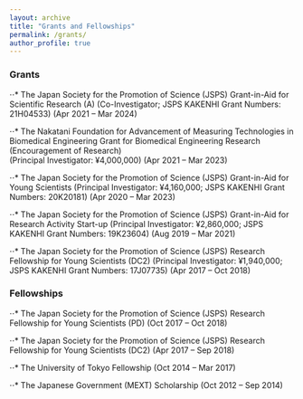 ```yaml
---
layout: archive
title: "Grants and Fellowships"
permalink: /grants/
author_profile: true
---
```


### Grants

⋅⋅* The Japan Society for the Promotion of Science (JSPS) Grant-in-Aid for Scientific Research (A) 
(Co-Investigator; JSPS KAKENHI Grant Numbers: 21H04533) (Apr 2021 – Mar 2024)

⋅⋅* The Nakatani Foundation for Advancement of Measuring Technologies in Biomedical Engineering
Grant for Biomedical Engineering Research (Encouragement of Research)		
(Principal Investigator: ¥4,000,000) (Apr 2021 – Mar 2023)

⋅⋅* The Japan Society for the Promotion of Science (JSPS) Grant-in-Aid for Young Scientists
(Principal Investigator: ¥4,160,000; JSPS KAKENHI Grant Numbers: 20K20181) (Apr 2020 – Mar 2023)

⋅⋅* The Japan Society for the Promotion of Science (JSPS) Grant-in-Aid for Research Activity Start-up 
(Principal Investigator: ¥2,860,000; JSPS KAKENHI Grant Numbers: 19K23604) (Aug 2019 – Mar 2021)

⋅⋅* The Japan Society for the Promotion of Science (JSPS) Research Fellowship for Young Scientists (DC2) 
(Principal Investigator: ¥1,940,000; JSPS KAKENHI Grant Numbers: 17J07735) (Apr 2017 – Oct 2018)


### Fellowships

⋅⋅* The Japan Society for the Promotion of Science (JSPS) Research Fellowship for Young Scientists (PD) (Oct 2017 – Oct 2018)

⋅⋅* The Japan Society for the Promotion of Science (JSPS) Research Fellowship for Young Scientists (DC2) (Apr 2017 – Sep 2018)

⋅⋅* The University of Tokyo Fellowship (Oct 2014 – Mar 2017)

⋅⋅* The Japanese Government (MEXT) Scholarship (Oct 2012 – Sep 2014)

